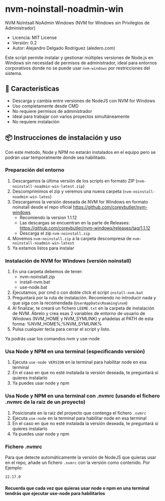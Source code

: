 # nvm-noinstall-noadmin-win

NVM NoIntsall NoAdmin Windows (NVM for Windows sin Privilegios de Administrador)

- Licencia: MIT License
- Versión: 0.2
- Autor: Alejandro Delgado Rodríguez (aledero.com)

Este script permite instalar y gestionar múltiples versiones de Node.js en Windows sin necesidad de permisos de administrador, ideal para entornos corporativos donde no se puede usar `nvm-windows` por restricciones del sistema.

## 🚀 Características

- Descarga y cambia entre versiones de NodeJS con NVM for Windows
- Uso completamente desde CMD
- No requiere permisos de administrador
- Ideal para trabajar con varios proyectos simultáneamente
- No requiere instalación

## 📦 Instrucciones de instalación y uso

Con este metodo, Node y NPM no estarán instalados en el equipo pero se podrán usar temporalmente donde sea habilitado.

### Preparación del entorno

1. Descargamos la última versión de los scripts en formato ZIP (`nvm-noinstall-noadmin-win-latest.zip`)
2. Descomprimimos el zip y veremos una nueva carpeta (`nvm-noinstall-noadmin-win-lates`)
3. Descargamos la versión deseada de NVM for Windows en formato noinstall desde el repo oficial https://github.com/coreybutler/nvm-windows
   - Recomiendo la version 1.1.12
   - Las descargas se encuentran en la parte de Releases: https://github.com/coreybutler/nvm-windows/releases/tag/1.1.12
   - Descarga el zip `nvm-noinstall.zip`
4. Movemos `nvm-noinstall.zip` a la carpeta descompresa de `nvm-noinstall-noadmin-win-latest`
5. Ya estamos listos para instalar

### Instalación de NVM for Windows (versión noinstall)

1. En una carpeta debemos de tener:
   - nvm-noinstall.zip
   - install-nvm.bat
   - use-node.bat
2. Ejecutamos, por cmd o con doble click el script `install-nvm.bat`
3. Preguntará por la ruta de instalación. Recomiendo no introducir nada y que siga con la recomendada (`UserAppData\Roaming\nvm`)
4. Al finalizar, te creará un fichero `LEEME.txt` en la carpeta de instalación de NVM. Ábrelo y crea esas 2 variables de entorno de usuario de Windows (NVM_HOME y NVM_SYMLINK) y añádelas al PATH de esta forma: %NVM_HOME%;%NVM_SYMLINK%
5. Pulsa cualquier tecla para cerrar el script y listo.

Ya podrás usar los comandos nvm y use-node

### Usa Node y NPM en una terminal (especificando versión)

1. Ejecuta `use-node VERSION` en la terminal para habilitar node en esa terminal
2. En el caso en que no esté instalada la versión deseada, te preguntará si quieres instalarlo
3. Ya puedes usar node y npm

### Usa Node y NPM en una terminal con .nvmrc (usando el fichero .nvmrc de la raíz de un proyecto)

1. Posicionate en la raiz del proyecto que contenga el fichero `.nvmrc`
2. Ejecuta `use-node` en la terminal para habilitar node en esa terminal
3. En el caso en que no esté instalada la versión deseada, te preguntará si quieres instalarlo
4. Ya puedes usar node y npm

### Fichero .nvmrc

Para que detecte automáticamente la versión de NodeJS que quieras usar en el repo, añade un fichero `.nvmrc` con la versión como contenido. Por Ejemplo:

```bash
22.17.0
```

#### Recuerda que cada vez que quieras usar node o npm en una terminal tendrás que ejecutar use-node para habilitarlos
